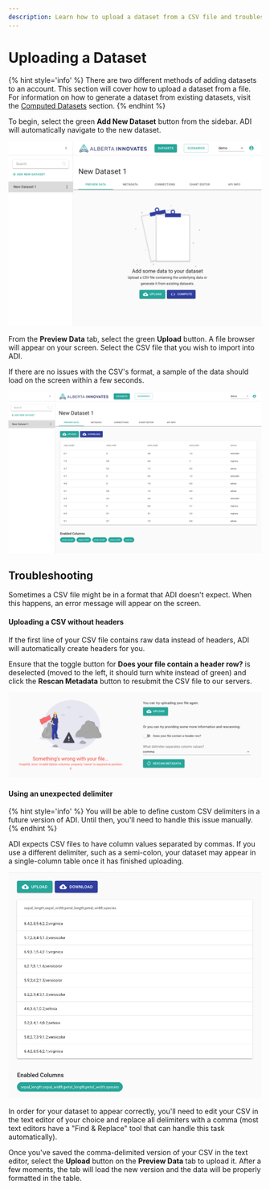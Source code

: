 ```yaml
---
description: Learn how to upload a dataset from a CSV file and troubleshoot common issues with the dataset importer.
---
```


# Uploading a Dataset

{% hint style='info' %}
There are two different methods of adding datasets to an account. This section will cover how to upload a dataset from a file. For information on how to generate a dataset from existing datasets, visit the [Computed Datasets](./ComputedDatasets.md) section.
{% endhint %}

To begin, select the green **Add New Dataset** button from the sidebar. ADI will automatically navigate to the new dataset.

![New dataset screen](../images/new-dataset.png)

From the **Preview Data** tab, select the green **Upload** button. A file browser will appear on your screen. Select the CSV file that you wish to import into ADI.

If there are no issues with the CSV's format, a sample of the data should load on the screen within a few seconds.

![Upload completed successfully](../images/new-dataset-uploaded.png)

## Troubleshooting

Sometimes a CSV file might be in a format that ADI doesn't expect. When this happens, an error message will appear on the screen.

#### Uploading a CSV without headers

If the first line of your CSV file contains raw data instead of headers, ADI will automatically create headers for you.

Ensure that the toggle button for **Does your file contain a header row?** is deselected (moved to the left, it should turn white instead of green) and click the **Rescan Metadata** button to resubmit the CSV file to our servers.

![Example of a headerless error](../images/new-dataset-headerless.png)

#### Using an unexpected delimiter

{% hint style='info' %}
You will be able to define custom CSV delimiters in a future version of ADI. Until then, you'll need to handle this issue manually.
{% endhint %}

ADI expects CSV files to have column values separated by commas. If you use a different delimiter, such as a semi-colon, your dataset may appear in a single-column table once it has finished uploading.

![Example of using a different delimiter](../images/new-dataset-delimiter.png)

In order for your dataset to appear correctly, you'll need to edit your CSV in the text editor of your choice and replace all delimiters with a comma (most text editors have a "Find & Replace" tool that can handle this task automatically). 

Once you've saved the comma-delimited version of your CSV in the text editor, select the **Upload** button on the **Preview Data** tab to upload it. After a few moments, the tab will load the new version and the data will be properly formatted in the table.